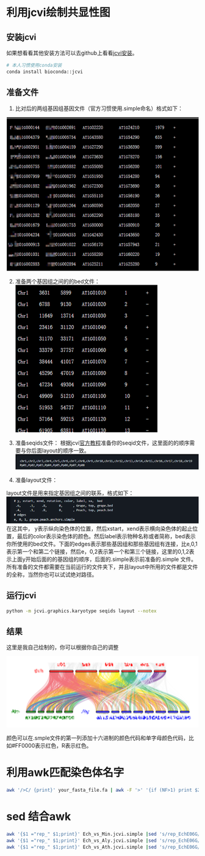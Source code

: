 <!--
 * @Author: albertxin albert_xin@qq.com
 * @Date: 2024-07-23 15:39:15
 * @LastEditors: albertxin albert_xin@qq.com
 * @LastEditTime: 2024-07-26 09:36:17
 * @FilePath: /shixinblog/blog/2024-7-18-记录terminal.md
 * Copyright (c) albertxin by albert_xin@qq.com, All Rights Reserved. 
-->
# 利用jcvi绘制共显性图

## 安装jcvi

如果想看看其他安装方法可以去github上看看[jcvi安装](https://github.com/tanghaibao/jcvi)。

```bash
# 本人习惯使用conda安装
conda install bioconda::jcvi
```

## 准备文件

1. 比对后的两组基因组基因文件（官方习惯使用.simple命名）格式如下：

 ![](./img/jcvi/jcvi_smiple_file_format.png)

2. 准备两个基因组之间的的bed文件：
![](./img/jcvi/jcvi_bed_file_format.png)

3. 准备seqids文件：
根据jcvi[官方教程](https://github.com/tanghaibao/jcvi/wiki/MCscan-(Python-version))准备你的seqid文件，这里面的的顺序需要与你后面layout的顺序一致。
![](./img/jcvi/jcvi_seqids_foramt.png)

4. 准备layout文件：

  layout文件是用来指定基因组之间的联系，格式如下：
![](./img/jcvi/jcvi_layout_file.png)
在这其中， y表示纵向染色体的位置，然后xstart，xend表示横向染色体的起止位置，最后的color表示染色体的颜色。然后label表示物种名称或者简称，bed表示你所使用的bed文件。下面的edges表示那些基因组和那些基因组有连接，比e,0,1表示第一个和第二个链接，然后e，0,2表示第一个和第三个链接，这里的0,1,2表示上面y开始后面的的基因组的顺序，后面的.simple表示前准备的.simple 文件。所有准备的文件都需要在当前运行的文件夹下，并且layout中所用的文件都是文件的全称，当然你也可以试试绝对路径。

## 运行jcvi

```bash
python -m jcvi.graphics.karyotype seqids layout --notex
```

## 结果

这里是我自己绘制的，你可以根据你自己的调整

![](./img/jcvi/reuslt.png)

颜色可以在.smple文件的第一列添加十六进制的颜色代码和单字母颜色代码，比如#FF0000表示红色，R表示红色。

# 利用awk匹配染色体名字

```bash
awk '/>C/ {print}' your_fasta_file.fa | awk -F '>' '{if (NF>1) print $2}'
```

# sed 结合awk

```bash
awk '{$1 ="rep_" $1;print}' Ech_vs_Min.jcvi.simple |sed 's/rep_EchE06G/#824b9f*EchE06G/g;s/rep_EchE05G/#009fda*EchE05G/g;s/rep_EchE04G/#4db77d*EchE04G/g;s/rep_EchE03G/#fff229*EchE03G/g;s/rep_EchE02G/#f3ab45*EchE02G/g;s/rep_EchE01G/#f0717b*EchE01G/g' |sed 's/rep_//g' >Ech_vs_Min.jcvi_c.simple
awk '{$1 ="rep_" $1;print}' Ech_vs_Aly.jcvi.simple |sed 's/rep_EchE06G/#824b9f*EchE06G/g;s/rep_EchE05G/#009fda*EchE05G/g;s/rep_EchE04G/#4db77d*EchE04G/g;s/rep_EchE03G/#fff229*EchE03G/g;s/rep_EchE02G/#f3ab45*EchE02G/g;s/rep_EchE01G/#f0717b*EchE01G/g' |sed 's/rep_//g' >Ech_vs_Aly.jcvi_c.simple
awk '{$1 ="rep_" $1;print}' Ech_vs_Ath.jcvi.simple |sed 's/rep_EchE06G/#824b9f*EchE06G/g;s/rep_EchE05G/#009fda*EchE05G/g;s/rep_EchE04G/#4db77d*EchE04G/g;s/rep_EchE03G/#fff229*EchE03G/g;s/rep_EchE02G/#f3ab45*EchE02G/g;s/rep_EchE01G/#f0717b*EchE01G/g' |sed 's/rep_//g' >Ech_vs_Ath.jcvi_c.simple
```
